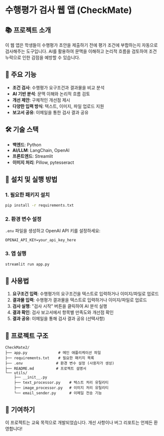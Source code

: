 # 수행평가 검사 웹 앱 (CheckMate)

## 📚 프로젝트 소개
이 웹 앱은 학생들이 수행평가 초안을 제출하기 전에 평가 조건에 부합하는지 자동으로 검사해주는 도구입니다. 
AI를 활용하여 문맥을 이해하고 논리적 흐름을 검토하여 조건 누락으로 인한 감점을 예방할 수 있습니다.

## 🎯 주요 기능
- **조건 검사**: 수행평가 요구조건과 결과물을 비교 분석
- **AI 기반 분석**: 문맥 이해와 논리적 흐름 검토
- **개선 제안**: 구체적인 개선점 제시
- **다양한 입력 방식**: 텍스트, 이미지, 파일 업로드 지원
- **보고서 공유**: 이메일을 통한 검사 결과 공유

## 🛠️ 기술 스택
- **백엔드**: Python
- **AI/LLM**: LangChain, OpenAI
- **프론트엔드**: Streamlit
- **이미지 처리**: Pillow, pytesseract

## 🚀 설치 및 실행 방법

### 1. 필요한 패키지 설치
```bash
pip install -r requirements.txt
```

### 2. 환경 변수 설정
`.env` 파일을 생성하고 OpenAI API 키를 설정하세요:
```
OPENAI_API_KEY=your_api_key_here
```

### 3. 앱 실행
```bash
streamlit run app.py
```

## 📖 사용법
1. **요구조건 입력**: 수행평가의 요구조건을 텍스트로 입력하거나 이미지/파일로 업로드
2. **결과물 입력**: 수행평가 결과물을 텍스트로 입력하거나 이미지/파일로 업로드
3. **검사 실행**: "검사 시작" 버튼을 클릭하여 AI 분석 실행
4. **결과 확인**: 검사 보고서에서 항목별 만족도와 개선점 확인
5. **결과 공유**: 이메일을 통해 검사 결과 공유 (선택사항)

## 📁 프로젝트 구조
```
CheckMate2/
├── app.py              # 메인 애플리케이션 파일
├── requirements.txt    # 필요한 패키지 목록
├── .env               # 환경 변수 설정 (사용자가 생성)
├── README.md          # 프로젝트 설명서
└── utils/
    ├── __init__.py
    ├── text_processor.py    # 텍스트 처리 유틸리티
    ├── image_processor.py   # 이미지 처리 유틸리티
    └── email_sender.py      # 이메일 전송 기능
```

## 🤝 기여하기
이 프로젝트는 교육 목적으로 개발되었습니다. 개선 사항이나 버그 리포트는 언제든 환영합니다!
